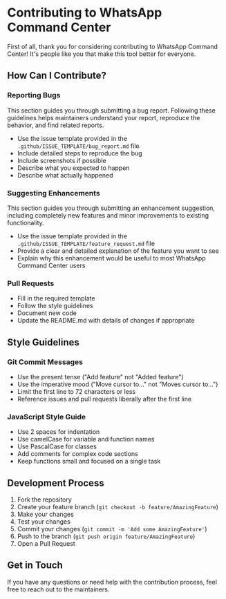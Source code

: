 # Contributing to WhatsApp Command Center

First of all, thank you for considering contributing to WhatsApp Command Center! It's people like you that make this tool better for everyone.

## How Can I Contribute?

### Reporting Bugs

This section guides you through submitting a bug report. Following these guidelines helps maintainers understand your report, reproduce the behavior, and find related reports.

- Use the issue template provided in the `.github/ISSUE_TEMPLATE/bug_report.md` file
- Include detailed steps to reproduce the bug
- Include screenshots if possible
- Describe what you expected to happen
- Describe what actually happened

### Suggesting Enhancements

This section guides you through submitting an enhancement suggestion, including completely new features and minor improvements to existing functionality.

- Use the issue template provided in the `.github/ISSUE_TEMPLATE/feature_request.md` file
- Provide a clear and detailed explanation of the feature you want to see
- Explain why this enhancement would be useful to most WhatsApp Command Center users

### Pull Requests

- Fill in the required template
- Follow the style guidelines
- Document new code
- Update the README.md with details of changes if appropriate

## Style Guidelines

### Git Commit Messages

- Use the present tense ("Add feature" not "Added feature")
- Use the imperative mood ("Move cursor to..." not "Moves cursor to...")
- Limit the first line to 72 characters or less
- Reference issues and pull requests liberally after the first line

### JavaScript Style Guide

- Use 2 spaces for indentation
- Use camelCase for variable and function names
- Use PascalCase for classes
- Add comments for complex code sections
- Keep functions small and focused on a single task

## Development Process

1. Fork the repository
2. Create your feature branch (`git checkout -b feature/AmazingFeature`)
3. Make your changes
4. Test your changes
5. Commit your changes (`git commit -m 'Add some AmazingFeature'`)
6. Push to the branch (`git push origin feature/AmazingFeature`)
7. Open a Pull Request

## Get in Touch

If you have any questions or need help with the contribution process, feel free to reach out to the maintainers.
